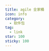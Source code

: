 ```yaml
---
title: agile 全家桶
icon: info
category:
  - 软件包
tag:
  - link
star: 100
sticky: 100
---
```


<AutoCatalog />
